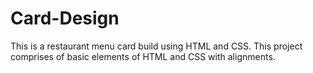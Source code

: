 # Card-Design
This is a restaurant menu card build using HTML and CSS. This project comprises of basic elements of HTML and CSS with alignments.
